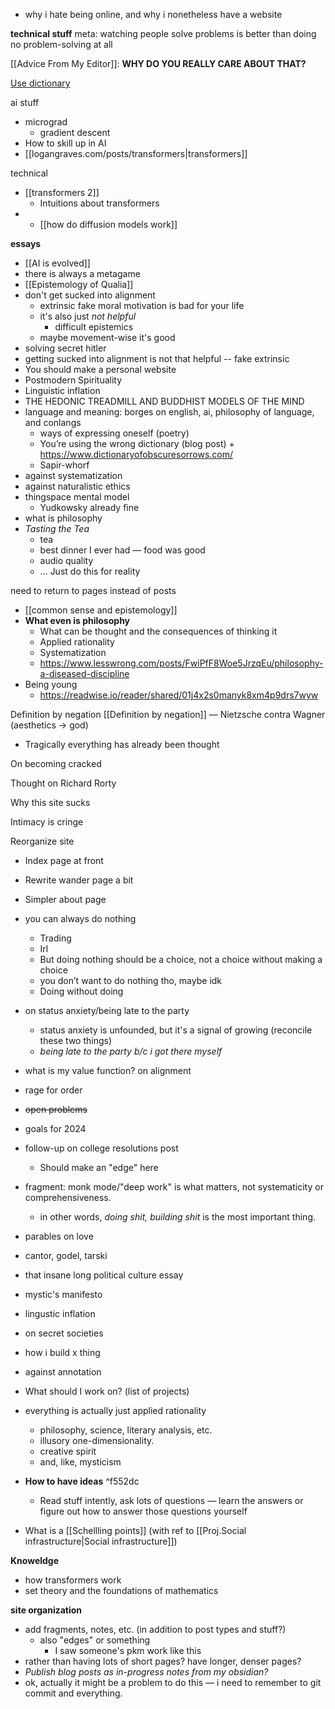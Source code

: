 - why i hate being online, and why i nonetheless have a website

**technical stuff** 
meta: watching people solve problems is better than doing no problem-solving at all

[[Advice From My Editor]]: **WHY DO YOU REALLY CARE ABOUT THAT?**

[Use dictionary](https://web.archive.org/web/20160108161120/http://machaut.uchicago.edu:80/websters)

ai stuff
- micrograd
	- gradient descent
- How to skill up in AI
- [[logangraves.com/posts/transformers|transformers]]

technical
- [[transformers 2]]
	- Intuitions about transformers
- - [[how do diffusion models work]]

**essays**
- [[AI is evolved]]
- there is always a metagame
- [[Epistemology of Qualia]]
- don't get sucked into alignment
	- extrinsic fake moral motivation is bad for your life
	- it's also just *not helpful*
		- difficult epistemics 
	- maybe movement-wise it's good
- solving secret hitler
- getting sucked into alignment is not that helpful -- fake extrinsic
- You should make a personal website
- Postmodern Spirituality
- Linguistic inflation
- THE HEDONIC TREADMILL AND BUDDHIST MODELS OF THE MIND
- language and meaning: borges on english, ai, philosophy of language, and conlangs
	- ways of expressing oneself (poetry)
	- You’re using the wrong dictionary (blog post) + https://www.dictionaryofobscuresorrows.com/
	- Sapir-whorf
- against systematization
- against naturalistic ethics
- thingspace mental model
	- Yudkowsky already fine
- what is philosophy
- *Tasting the Tea*
	- tea
	- best dinner I ever had — food was good 
	- audio quality
	- … Just do this for reality

need to return to pages instead of posts
- [[common sense and epistemology]]
- **What even is philosophy**
	- What can be thought and the consequences of thinking it
	- Applied rationality
	- Systematization
	- https://www.lesswrong.com/posts/FwiPfF8Woe5JrzqEu/philosophy-a-diseased-discipline
- Being young
	- https://readwise.io/reader/shared/01j4x2s0manyk8xm4p9drs7wyw


Definition by negation [[Definition by negation]] — Nietzsche contra Wagner (aesthetics → god)

- Tragically everything has already been thought 


On becoming cracked

Thought on Richard Rorty

Why this site sucks

Intimacy is cringe

  

  

Reorganize site

- Index page at front
- Rewrite wander page a bit
- Simpler about page

- you can always do nothing
	- Trading
	- Irl
	- But doing nothing should be a choice, not a choice without making a choice 
	- you don’t want to do nothing tho, maybe idk
	- Doing without doing 


- on status anxiety/being late to the party
	- status anxiety is unfounded, but it's a signal of growing (reconcile these two things) 
	- *being late to the party b/c i got there myself*
- what is my value function? on alignment
- rage for order
- ~~open problems~~
- goals for 2024
- follow-up on college resolutions post
	- Should make an "edge" here
- fragment: monk mode/"deep work" is what matters, not systematicity or comprehensiveness. 
	- in other words, *doing shit,* *building shit* is the most important thing.
- parables on love
- cantor, godel, tarski
- that insane long political culture essay
- mystic's manifesto
- lingustic inflation
- on secret societies
- how i build x thing
- against annotation
- What should I work on? (list of projects)
- everything is actually just applied rationality
	- philosophy, science, literary analysis, etc.
	- illusory one-dimensionality. 
	- creative spirit
	- and, like, mysticism
- **How to have ideas** ^f552dc
	- Read stuff intently, ask lots of questions — learn the answers or figure out how to answer those questions yourself 
- What is a [[Schellling points]] (with ref to [[Proj.Social infrastructure|Social infrastructure]])


**Knoweldge**
- how transformers work
- set theory and the foundations of mathematics


**site organization**
- add fragments, notes, etc. (in addition to post types and stuff?)
	- also "edges" or something
		- I saw someone's pkm work like this
- rather than having lots of short pages? have longer, denser pages?
- *Publish blog posts as in-progress notes from my obsidian?*
- ok, actually it might be a problem to do this — i need to remember to git commit and everything.

